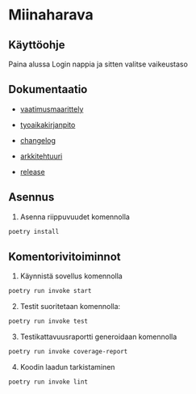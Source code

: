 # Miinaharava

## Käyttöohje

Paina alussa Login nappia ja sitten valitse vaikeustaso

## Dokumentaatio

- [vaatimusmaarittely](https://github.com/justusmarttila/ot-harjoitustyo/blob/master/minesweeper-game/dokumentaatio/vaatimusmaarittely.md)

- [tyoaikakirjanpito](https://github.com/justusmarttila/ot-harjoitustyo/blob/master/minesweeper-game/dokumentaatio/tyoaikakirjanpito.md)

- [changelog](https://github.com/justusmarttila/ot-harjoitustyo/blob/master/minesweeper-game/dokumentaatio/changelog.md)

- [arkkitehtuuri](https://github.com/justusmarttila/ot-harjoitustyo/blob/master/minesweeper-game/dokumentaatio/arkkitehtuuri.md)

- [release](https://github.com/justusmarttila/ot-harjoitustyo/releases/tag/viikko5)

## Asennus

1. Asenna riippuvuudet komennolla 
```bash
poetry install
```
## Komentorivitoiminnot

1. Käynnistä sovellus komennolla
```bash
poetry run invoke start
```
2. Testit suoritetaan komennolla:
```bash
poetry run invoke test
```
3. Testikattavuusraportti generoidaan komennolla
```bash
poetry run invoke coverage-report
```
4. Koodin laadun tarkistaminen
```bash
poetry run invoke lint
```
